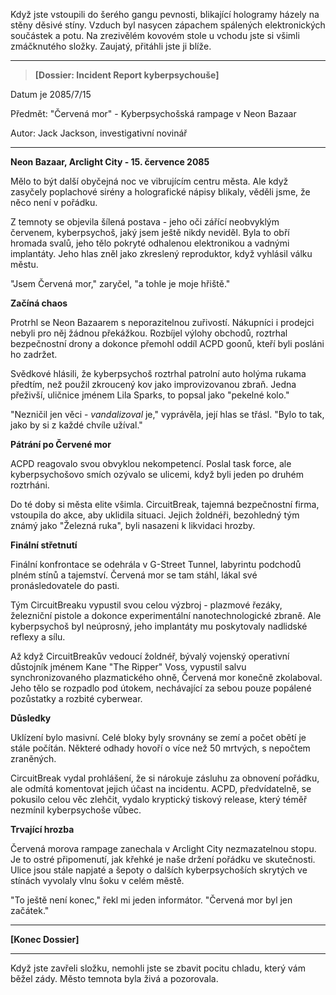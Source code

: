Když jste vstoupili do šerého gangu pevnosti, blikající hologramy házely na stěny děsivé stíny. Vzduch byl nasycen zápachem spálených elektronických součástek a potu. Na zrezivělém kovovém stole u vchodu jste si všimli zmáčknutého složky. Zaujatý, přitáhli jste ji blíže.

---

> **[Dossier: Incident Report kyberpsychouše]**

Datum je 2085/7/15

Předmět: "Červená mor" - Kyberpsychošská rampage v Neon Bazaar

Autor: Jack Jackson, investigativní novinář

---

**Neon Bazaar, Arclight City - 15. července 2085**

Mělo to být další obyčejná noc ve vibrujícím centru města. Ale když zasyčely poplachové sirény a holografické nápisy blikaly, věděli jsme, že něco není v pořádku.

Z temnoty se objevila šílená postava - jeho oči zářící neobvyklým červenem, kyberpsychoš, jaký jsem ještě nikdy neviděl. Byla to obří hromada svalů, jeho tělo pokryté odhalenou elektronikou a vadnými implantáty. Jeho hlas zněl jako zkreslený reproduktor, když vyhlásil válku městu.

"Jsem Červená mor," zaryčel, "a tohle je moje hřiště."

**Začíná chaos**

Protrhl se Neon Bazaarem s neporazitelnou zuřivostí. Nákupníci i prodejci nebyli pro něj žádnou překážkou. Rozbíjel výlohy obchodů, roztrhal bezpečnostní drony a dokonce přemohl oddíl ACPD goonů, kteří byli posláni ho zadržet.

Svědkové hlásili, že kyberpsychoš roztrhal patrolní auto holýma rukama předtím, než použil zkroucený kov jako improvizovanou zbraň. Jedna přeživší, uličnice jménem Lila Sparks, to popsal jako "pekelné kolo."

"Nezničil jen věci - _vandalizoval_ je," vyprávěla, její hlas se třásl. "Bylo to tak, jako by si z každé chvíle užíval."

**Pátrání po Červené mor**

ACPD reagovalo svou obvyklou nekompetencí. Poslal task force, ale kyberpsychošovo smích ozývalo se ulicemi, když byli jeden po druhém roztrháni.

Do té doby si města elite všimla. CircuitBreak, tajemná bezpečnostní firma, vstoupila do akce, aby uklidila situaci. Jejich žoldnéři, bezohledný tým známý jako "Železná ruka", byli nasazeni k likvidaci hrozby.

**Finální střetnutí**

Finální konfrontace se odehrála v G-Street Tunnel, labyrintu podchodů plném stínů a tajemství. Červená mor se tam stáhl, lákal své pronásledovatele do pasti.

Tým CircuitBreaku vypustil svou celou výzbroj - plazmové řezáky, železniční pistole a dokonce experimentální nanotechnologické zbraně. Ale kyberpsychoš byl neúprosný, jeho implantáty mu poskytovaly nadlidské reflexy a sílu.

Až když CircuitBreakův vedoucí žoldnéř, bývalý vojenský operativní důstojník jménem Kane "The Ripper" Voss, vypustil salvu synchronizovaného plazmatického ohně, Červená mor konečně zkolaboval. Jeho tělo se rozpadlo pod útokem, nechávající za sebou pouze popálené pozůstatky a rozbité cyberwear.

**Důsledky**

Uklízení bylo masivní. Celé bloky byly srovnány se zemí a počet obětí je stále počítán. Některé odhady hovoří o více než 50 mrtvých, s nepočtem zraněných.

CircuitBreak vydal prohlášení, že si nárokuje zásluhu za obnovení pořádku, ale odmítá komentovat jejich účast na incidentu. ACPD, předvídatelně, se pokusilo celou věc zlehčit, vydalo kryptický tiskový release, který téměř nezmínil kyberpsychoše vůbec.

**Trvající hrozba**

Červená morova rampage zanechala v Arclight City nezmazatelnou stopu. Je to ostré připomenutí, jak křehké je naše držení pořádku ve skutečnosti. Ulice jsou stále napjaté a šepoty o dalších kyberpsychoších skrytých ve stínách vyvolaly vlnu šoku v celém městě.

"To ještě není konec," řekl mi jeden informátor. "Červená mor byl jen začátek."

---

**[Konec Dossier]**

---

Když jste zavřeli složku, nemohli jste se zbavit pocitu chladu, který vám běžel zády. Město temnota byla živá a pozorovala.

